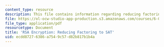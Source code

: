```yaml
---
content_type: resource
description: This file contains information regarding reducing factoring to SAT.
file: https://ol-ocw-studio-app-production.s3.amazonaws.com/courses/6-042j-mathematics-for-computer-science-spring-2015/ecdd87276386a7549c57d82b817b1b4a_MIT6_042JS15_FactoringSAT.pdf
file_type: application/pdf
resourcetype: Document
title: 'RSA Encryption: Reducing Factoring to SAT'
uid: ecdd8727-6386-a754-9c57-d82b817b1b4a
---
```

